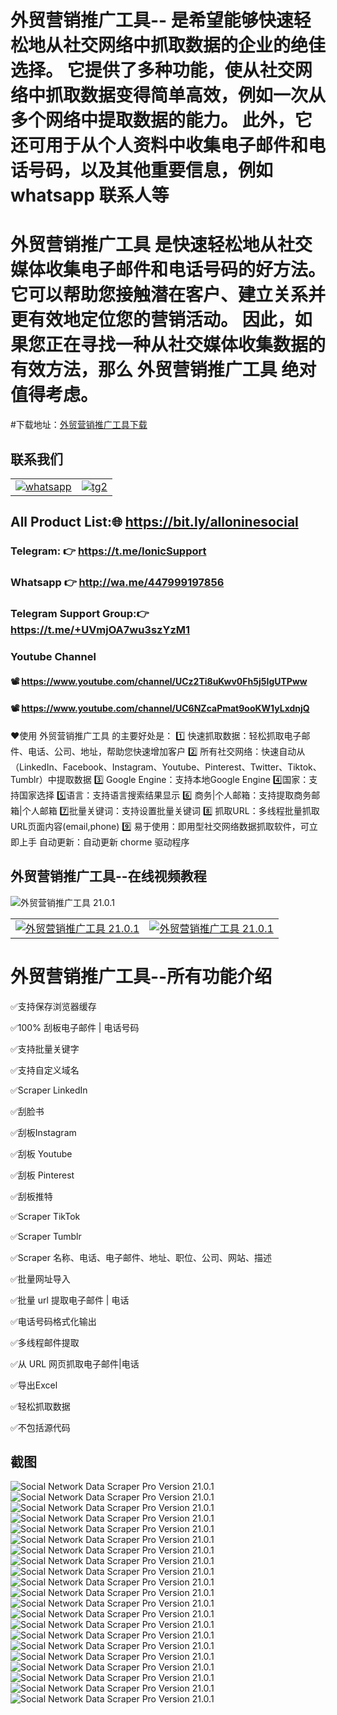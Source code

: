 # 外贸营销推广工具-- 是希望能够快速轻松地从社交网络中抓取数据的企业的绝佳选择。 它提供了多种功能，使从社交网络中抓取数据变得简单高效，例如一次从多个网络中提取数据的能力。 此外，它还可用于从个人资料中收集电子邮件和电话号码，以及其他重要信息，例如 whatsapp 联系人等

# 外贸营销推广工具 是快速轻松地从社交媒体收集电子邮件和电话号码的好方法。 它可以帮助您接触潜在客户、建立关系并更有效地定位您的营销活动。 因此，如果您正在寻找一种从社交媒体收集数据的有效方法，那么 外贸营销推广工具 绝对值得考虑。


#下载地址：<a href="https://codecanyon.net/item/social-network-data-scraper-pro/34467442" rel="nofollow" target="_blank">外贸营销推广工具下载</a>

<h2><strong>联系我们</strong></h2>
<table>
<tr>
   
   <td>
       <a href="https://api.whatsapp.com/send/?phone=447999197856" rel="nofollow">
        <img src="https://i.ibb.co/vLrYPdJ/wa.png" alt="whatsapp" />
    </a>
   </td>
    <td>
      <a href="https://t.me/IonicSupport" rel="nofollow">
       <img src="https://i.ibb.co/QNgG46g/tg2.png" alt="tg2" border="0">
    </a>
   </td>
</tr>
</table>

## All Product List:🌐 https://bit.ly/alloninesocial
### Telegram: 👉 https://t.me/IonicSupport   
### Whatsapp  👉 http://wa.me/447999197856
### Telegram Support Group:👉 https://t.me/+UVmjOA7wu3szYzM1

### Youtube Channel 
#### 📽 https://www.youtube.com/channel/UCz2Ti8uKwv0Fh5j5IgUTPww
#### 📽 https://www.youtube.com/channel/UC6NZcaPmat9ooKW1yLxdnjQ


❤️使用 外贸营销推广工具 的主要好处是：
1️⃣ 快速抓取数据：轻松抓取电子邮件、电话、公司、地址，帮助您快速增加客户
2️⃣ 所有社交网络：快速自动从（LinkedIn、Facebook、Instagram、Youtube、Pinterest、Twitter、Tiktok、Tumblr）中提取数据
3️⃣ Google Engine：支持本地Google Engine
4️⃣国家：支持国家选择
5️⃣语言：支持语言搜索结果显示
6️⃣ 商务|个人邮箱：支持提取商务邮箱|个人邮箱
7️⃣批量关键词：支持设置批量关键词
8️⃣ 抓取URL：多线程批量抓取URL页面内容(email,phone)
9️⃣ 易于使用：即用型社交网络数据抓取软件，可立即上手
自动更新：自动更新 chorme 驱动程序


<h2><strong>外贸营销推广工具--在线视频教程</strong></h2>
<img src="https://i.ibb.co/xzxBQWw/ytbdemo.png" alt="外贸营销推广工具 21.0.1" />
<table>
<tr>
   <td>
     <a href="https://youtu.be/z3mlqab_7fc">
       <img src="https://i.ibb.co/m8FpbgF/watch1.png" alt="外贸营销推广工具 21.0.1" border="0"></a>
  </td>
   <td>
        <a href="https://youtu.be/xP2roM5Wz7I">
      <img src="https://i.ibb.co/jkRbCct/watch2.png" alt="外贸营销推广工具 21.0.1" border="0"></a>
   </td>
</tr>
</table>



# 外贸营销推广工具--所有功能介绍

✅支持保存浏览器缓存

✅100% 刮板电子邮件 | 电话号码

✅支持批量关键字

✅支持自定义域名

✅Scraper LinkedIn

✅刮脸书

✅刮板Instagram

✅刮板 Youtube

✅刮板 Pinterest

✅刮板推特

✅Scraper TikTok

✅Scraper Tumblr

✅Scraper 名称、电话、电子邮件、地址、职位、公司、网站、描述

✅批量网址导入

✅批量 url 提取电子邮件 | 电话

✅电话号码格式化输出

✅多线程邮件提取

✅从 URL 网页抓取电子邮件|电话

✅导出Excel

✅轻松抓取数据

✅不包括源代码


<h2><strong>截图</strong></h2>
<img src="https://i.ibb.co/QrYxcfH/01.png" alt="Social Network Data Scraper Pro Version 21.0.1" border="0"/>
<img src="https://i.ibb.co/cT2tVQZ/02.png" alt="Social Network Data Scraper Pro Version 21.0.1" border="0"/>
<img src="https://i.ibb.co/1J9bnvb/03.png" alt="Social Network Data Scraper Pro Version 21.0.1" border="0"/>
<img src="https://i.ibb.co/Phmvx4t/04.png" alt="Social Network Data Scraper Pro Version 21.0.1" border="0"/>
<img src="https://i.ibb.co/x7D6gML/05.png" alt="Social Network Data Scraper Pro Version 21.0.1" border="0"/>
<img src="https://i.ibb.co/8ctVBK4/06.png" alt="Social Network Data Scraper Pro Version 21.0.1" border="0"/>
<img src="https://i.ibb.co/59ZmtsG/07.png" alt="Social Network Data Scraper Pro Version 21.0.1" border="0"/>
<img src="https://i.ibb.co/HrNcb8b/08.png" alt="Social Network Data Scraper Pro Version 21.0.1" border="0"/>
<img src="https://i.ibb.co/p1Hz5rn/09.png" alt="Social Network Data Scraper Pro Version 21.0.1" border="0"/>
<img src="https://i.ibb.co/N2GvnMv/10.png" alt="Social Network Data Scraper Pro Version 21.0.1" border="0"/>
<img src="https://i.ibb.co/TRc4Fpt/11.png" alt="Social Network Data Scraper Pro Version 21.0.1" border="0"/>
<img src="https://i.ibb.co/XtkJKk3/12.png" alt="Social Network Data Scraper Pro Version 21.0.1" border="0"/>
<img src="https://i.ibb.co/v1Q4M5w/13.png" alt="Social Network Data Scraper Pro Version 21.0.1" border="0"/>
<img src="https://i.ibb.co/TK3HQ77/14.png" alt="Social Network Data Scraper Pro Version 21.0.1" border="0"/>
<img src="https://i.ibb.co/cvNwgj8/15.png" alt="Social Network Data Scraper Pro Version 21.0.1" border="0"/>
<img src="https://i.ibb.co/YQpmdG1/16.png" alt="Social Network Data Scraper Pro Version 21.0.1" border="0"/>
<img src="https://i.ibb.co/3f5LHM7/17.png" alt="Social Network Data Scraper Pro Version 21.0.1" border="0"/>
<img src="https://i.ibb.co/GvzPdSg/18.png" alt="Social Network Data Scraper Pro Version 21.0.1" border="0"/>
<img src="https://i.ibb.co/Y03Q4D7/20.png" alt="Social Network Data Scraper Pro Version 21.0.1" border="0"/>
<img src="https://i.ibb.co/sJzKFw0/21.png" alt="Social Network Data Scraper Pro Version 21.0.1" border="0"/>
<img src="https://i.ibb.co/Zx3XPbx/22.png" alt="Social Network Data Scraper Pro Version 21.0.1" border="0"/>



